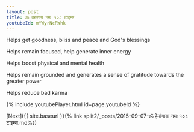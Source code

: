 ```yaml
---
layout: post
title: ॐ वरुणाय नमः १०८ टाइम्स
youtubeId: mYWyrNcRWhk
---
```

 
 
Helps get goodness, bliss and peace and God's blessings
 
Helps remain focused, help generate inner energy 
 
Helps boost physical and mental health 
 
Helps remain grounded and generates a sense of gratitude towards the greater power 
 
Helps reduce bad karma
 
 
 
 


{% include youtubePlayer.html id=page.youtubeId %}
 
[Next]({{ site.baseurl }}{% link  split2/_posts/2015-09-07-ॐ हेमांगाया नमः १०८ टाइम्स.md%})
 
